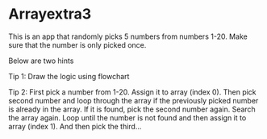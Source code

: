 # Arrayextra3
This is an app that randomly picks 5 numbers from numbers 1-20. Make sure that the number is only picked once.

Below are two hints

Tip 1: Draw the logic using flowchart

Tip 2: First pick a number from 1-20. Assign it to array (index 0). Then pick second number and loop through the array if the previously picked number is already in the array. If it is found, pick the second number again. Search the array again. Loop until the number is not found and then assign it to array (index 1). And then pick the third...